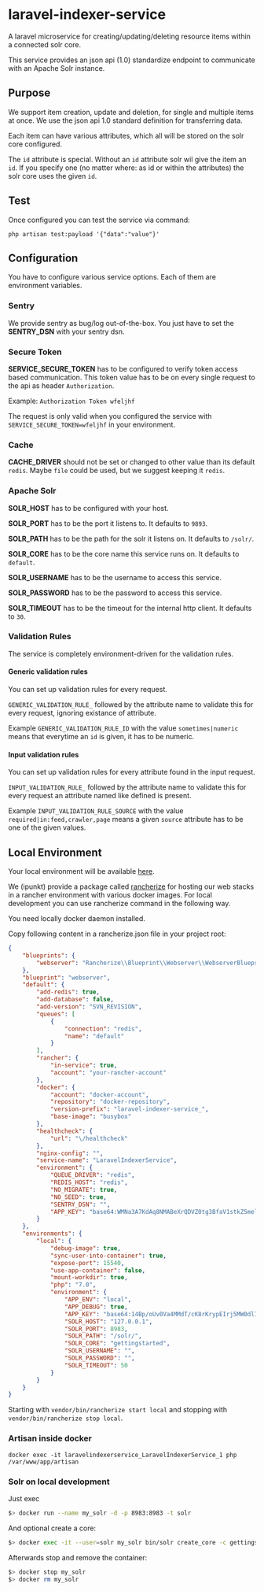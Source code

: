 # laravel-indexer-service
A laravel microservice for creating/updating/deleting resource items within a connected solr core.

This service provides an json api (1.0) standardize endpoint to communicate with an Apache Solr instance.

## Purpose

We support item creation, update and deletion, for single and multiple items at once. We use the json api 1.0 standard definition for transferring data.

Each item can have various attributes, which all will be stored on the solr core configured.

The `id` attribute is special. Without an `id` attribute solr wil give the item an `id`. If you specify one (no matter where: as id or within the attributes) the solr core uses the given `id`.

## Test

Once configured you can test the service via command:

	php artisan test:payload '{"data":"value"}'

## Configuration

You have to configure various service options. Each of them are environment variables.

### Sentry

We provide sentry as bug/log out-of-the-box. You just have to set the **SENTRY_DSN** with your sentry dsn.

### Secure Token

**SERVICE_SECURE_TOKEN** has to be configured to verify token access based communication. This token value has to be on every single request to the api as header `Authorization`.

Example: `Authorization Token wfeljhf`

The request is only valid when you configured the service with `SERVICE_SECURE_TOKEN=wfeljhf` in your environment.

### Cache

**CACHE_DRIVER** should not be set or changed to other value than its default `redis`. Maybe `file` could be used, but we suggest keeping it `redis`.

### Apache Solr

**SOLR_HOST** has to be configured with your host.

**SOLR_PORT** has to be the port it listens to. It defaults to `9893`.

**SOLR_PATH** has to be the path for the solr it listens on. It defaults to `/solr/`.

**SOLR_CORE** has to be the core name this service runs on. It defaults to `default`.

**SOLR_USERNAME** has to be the username to access this service.

**SOLR_PASSWORD** has to be the password to access this service.

**SOLR_TIMEOUT** has to be the timeout for the internal http client. It defaults to `30`.

### Validation Rules

The service is completely environment-driven for the validation rules.

#### Generic validation rules

You can set up validation rules for every request.

`GENERIC_VALIDATION_RULE_` followed by the attribute name to validate this for every request, ignoring existance of attribute.

Example `GENERIC_VALIDATION_RULE_ID` with the value `sometimes|numeric` means that everytime an `id` is given, it has to be numeric.

#### Input validation rules

You can set up validation rules for every attribute found in the input request.

`INPUT_VALIDATION_RULE_` followed by the attribute name to validate this for every request an attribute named like defined is present.
 
 Example `INPUT_VALIDATION_RULE_SOURCE` with the value `required|in:feed,crawler,page` means a given `source` attribute has to be one of the given values.

## Local Environment

Your local environment will be available [here](http://localhost:15540/).

We (ipunkt) provide a package called [rancherize](https://www.github.com/ipunkt/rancherize) for hosting our web stacks in a rancher environment with various docker images. For local development you can use rancherize command in the following way.

You need locally docker daemon installed.

Copy following content in a rancherize.json file in your project root:

```json
{
	"blueprints": {
		"webserver": "Rancherize\\Blueprint\\Webserver\\WebserverBlueprint"
	},
	"blueprint": "webserver",
	"default": {
		"add-redis": true,
		"add-database": false,
		"add-version": "SVN_REVISION",
		"queues": [
			{
				"connection": "redis",
				"name": "default"
			}
		],
		"rancher": {
			"in-service": true,
			"account": "your-rancher-account"
		},
		"docker": {
			"account": "docker-account",
			"repository": "docker-repository",
			"version-prefix": "laravel-indexer-service_",
			"base-image": "busybox"
		},
		"healthcheck": {
			"url": "\/healthcheck"
		},
		"nginx-config": "",
		"service-name": "LaravelIndexerService",
		"environment": {
			"QUEUE_DRIVER": "redis",
			"REDIS_HOST": "redis",
			"NO_MIGRATE": true,
			"NO_SEED": true,
			"SENTRY_DSN": "",
			"APP_KEY": "base64:WMNa3A7KdAq8NMABeXrQDVZ0tg3BfaV1stkZ5melL6g="
		}
	},
	"environments": {
		"local": {
			"debug-image": true,
			"sync-user-into-container": true,
			"expose-port": 15540,
			"use-app-container": false,
			"mount-workdir": true,
			"php": "7.0",
			"environment": {
				"APP_ENV": "local",
				"APP_DEBUG": true,
				"APP_KEY": "base64:14Bp/oUv0Va4MMdT/cK8rKrypEIrj5MW0dlIbUcSFK0=",
				"SOLR_HOST": "127.0.0.1",
				"SOLR_PORT": 8983,
				"SOLR_PATH": "/solr/",
				"SOLR_CORE": "gettingstarted",
				"SOLR_USERNAME": "",
				"SOLR_PASSWORD": "",
				"SOLR_TIMEOUT": 50
			}
		}
	}
}
```

Starting with `vendor/bin/rancherize start local` and stopping with `vendor/bin/rancherize stop local`.

### Artisan inside docker

`docker exec -it laravelindexerservice_LaravelIndexerService_1 php /var/www/app/artisan`

### Solr on local development

Just exec
```bash
$> docker run --name my_solr -d -p 8983:8983 -t solr
```

And optional create a core:
```bash
$> docker exec -it --user=solr my_solr bin/solr create_core -c gettingstarted
```

Afterwards stop and remove the container:
```bash
$> docker stop my_solr
$> docker rm my_solr
```
